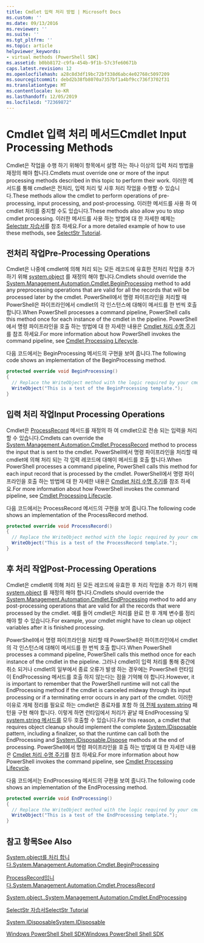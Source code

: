```yaml
---
title: Cmdlet 입력 처리 방법 | Microsoft Docs
ms.custom: ''
ms.date: 09/13/2016
ms.reviewer: ''
ms.suite: ''
ms.tgt_pltfrm: ''
ms.topic: article
helpviewer_keywords:
- virtual methods (PowerShell SDK]
ms.assetid: b0bb8172-c9fa-454b-9f1b-57c3fe60671b
caps.latest.revision: 12
ms.openlocfilehash: a28c8d3df19bc72bf338d6abc4e02768c5097209
ms.sourcegitcommit: debd2b38fb8070a7357bf1a4bf9cc736f3702f31
ms.translationtype: MT
ms.contentlocale: ko-KR
ms.lasthandoff: 12/05/2019
ms.locfileid: "72369872"
---
```

# <a name="cmdlet-input-processing-methods"></a><span data-ttu-id="14dee-102">Cmdlet 입력 처리 메서드</span><span class="sxs-lookup"><span data-stu-id="14dee-102">Cmdlet Input Processing Methods</span></span>

<span data-ttu-id="14dee-103">Cmdlet은 작업을 수행 하기 위해이 항목에서 설명 하는 하나 이상의 입력 처리 방법을 재정의 해야 합니다.</span><span class="sxs-lookup"><span data-stu-id="14dee-103">Cmdlets must override one or more of the input processing methods described in this topic to perform their work.</span></span>
<span data-ttu-id="14dee-104">이러한 메서드를 통해 cmdlet은 전처리, 입력 처리 및 사후 처리 작업을 수행할 수 있습니다.</span><span class="sxs-lookup"><span data-stu-id="14dee-104">These methods allow the cmdlet to perform operations of pre-processing, input processing, and post-processing.</span></span>
<span data-ttu-id="14dee-105">이러한 메서드를 사용 하 여 cmdlet 처리를 중지할 수도 있습니다.</span><span class="sxs-lookup"><span data-stu-id="14dee-105">These methods also allow you to stop cmdlet processing.</span></span>
<span data-ttu-id="14dee-106">이러한 메서드를 사용 하는 방법에 대 한 자세한 예제는 [Selectstr 자습서](selectstr-tutorial.md)를 참조 하세요.</span><span class="sxs-lookup"><span data-stu-id="14dee-106">For a more detailed example of how to use these methods, see [SelectStr Tutorial](selectstr-tutorial.md).</span></span>

## <a name="pre-processing-operations"></a><span data-ttu-id="14dee-107">전처리 작업</span><span class="sxs-lookup"><span data-stu-id="14dee-107">Pre-Processing Operations</span></span>

<span data-ttu-id="14dee-108">Cmdlet은 나중에 cmdlet에 의해 처리 되는 모든 레코드에 유효한 전처리 작업을 추가 하기 위해 [system.object](/dotnet/api/System.Management.Automation.Cmdlet.BeginProcessing) 를 재정의 해야 합니다.</span><span class="sxs-lookup"><span data-stu-id="14dee-108">Cmdlets should override the [System.Management.Automation.Cmdlet.BeginProcessing](/dotnet/api/System.Management.Automation.Cmdlet.BeginProcessing) method to add any preprocessing operations that are valid for all the records that will be processed later by the cmdlet.</span></span>
<span data-ttu-id="14dee-109">PowerShell에서 명령 파이프라인을 처리할 때 PowerShell은 파이프라인에서 cmdlet의 각 인스턴스에 대해이 메서드를 한 번씩 호출 합니다.</span><span class="sxs-lookup"><span data-stu-id="14dee-109">When PowerShell processes a command pipeline, PowerShell calls this method once for each instance of the cmdlet in the pipeline.</span></span>
<span data-ttu-id="14dee-110">PowerShell에서 명령 파이프라인을 호출 하는 방법에 대 한 자세한 내용은 [Cmdlet 처리 수명 주기](/previous-versions/ms714429(v=vs.85))를 참조 하세요.</span><span class="sxs-lookup"><span data-stu-id="14dee-110">For more information about how PowerShell invokes the command pipeline, see [Cmdlet Processing Lifecycle](/previous-versions/ms714429(v=vs.85)).</span></span>

<span data-ttu-id="14dee-111">다음 코드에서는 BeginProcessing 메서드의 구현을 보여 줍니다.</span><span class="sxs-lookup"><span data-stu-id="14dee-111">The following code shows an implementation of the BeginProcessing method.</span></span>

```csharp
protected override void BeginProcessing()
{
  // Replace the WriteObject method with the logic required by your cmdlet.
  WriteObject("This is a test of the BeginProcessing template.");
}
```

## <a name="input-processing-operations"></a><span data-ttu-id="14dee-112">입력 처리 작업</span><span class="sxs-lookup"><span data-stu-id="14dee-112">Input Processing Operations</span></span>

<span data-ttu-id="14dee-113">Cmdlet은 [ProcessRecord](/dotnet/api/System.Management.Automation.Cmdlet.ProcessRecord) 메서드를 재정의 하 여 cmdlet으로 전송 되는 입력을 처리할 수 있습니다.</span><span class="sxs-lookup"><span data-stu-id="14dee-113">Cmdlets can override the [System.Management.Automation.Cmdlet.ProcessRecord](/dotnet/api/System.Management.Automation.Cmdlet.ProcessRecord) method to process the input that is sent to the cmdlet.</span></span>
<span data-ttu-id="14dee-114">PowerShell에서 명령 파이프라인을 처리할 때 cmdlet에 의해 처리 되는 각 입력 레코드에 대해이 메서드를 호출 합니다.</span><span class="sxs-lookup"><span data-stu-id="14dee-114">When PowerShell processes a command pipeline, PowerShell calls this method for each input record that is processed by the cmdlet.</span></span>
<span data-ttu-id="14dee-115">PowerShell에서 명령 파이프라인을 호출 하는 방법에 대 한 자세한 내용은 [Cmdlet 처리 수명 주기](/previous-versions/ms714429(v=vs.85))를 참조 하세요.</span><span class="sxs-lookup"><span data-stu-id="14dee-115">For more information about how PowerShell invokes the command pipeline, see [Cmdlet Processing Lifecycle](/previous-versions/ms714429(v=vs.85)).</span></span>

<span data-ttu-id="14dee-116">다음 코드에서는 ProcessRecord 메서드의 구현을 보여 줍니다.</span><span class="sxs-lookup"><span data-stu-id="14dee-116">The following code shows an implementation of the ProcessRecord method.</span></span>

```csharp
protected override void ProcessRecord()
{
  // Replace the WriteObject method with the logic required by your cmdlet.
  WriteObject("This is a test of the ProcessRecord template.");
}
```

## <a name="post-processing-operations"></a><span data-ttu-id="14dee-117">후 처리 작업</span><span class="sxs-lookup"><span data-stu-id="14dee-117">Post-Processing Operations</span></span>

<span data-ttu-id="14dee-118">Cmdlet은 cmdlet에 의해 처리 된 모든 레코드에 유효한 후 처리 작업을 추가 하기 위해 [system.object](/dotnet/api/System.Management.Automation.Cmdlet.EndProcessing) 를 재정의 해야 합니다.</span><span class="sxs-lookup"><span data-stu-id="14dee-118">Cmdlets should override the [System.Management.Automation.Cmdlet.EndProcessing](/dotnet/api/System.Management.Automation.Cmdlet.EndProcessing) method to add any post-processing operations that are valid for all the records that were processed by the cmdlet.</span></span>
<span data-ttu-id="14dee-119">예를 들어 cmdlet은 처리를 완료 한 후 개체 변수를 정리 해야 할 수 있습니다.</span><span class="sxs-lookup"><span data-stu-id="14dee-119">For example, your cmdlet might have to clean up object variables after it is finished processing.</span></span>

<span data-ttu-id="14dee-120">PowerShell에서 명령 파이프라인을 처리할 때 PowerShell은 파이프라인에서 cmdlet의 각 인스턴스에 대해이 메서드를 한 번씩 호출 합니다.</span><span class="sxs-lookup"><span data-stu-id="14dee-120">When PowerShell processes a command pipeline, PowerShell calls this method once for each instance of the cmdlet in the pipeline.</span></span>
<span data-ttu-id="14dee-121">그러나 cmdlet이 입력 처리를 통해 중간에 취소 되거나 cmdlet의 일부에서 종료 오류가 발생 하는 경우에는 PowerShell 런타임이 EndProcessing 메서드를 호출 하지 않는다는 점을 기억해 야 합니다.</span><span class="sxs-lookup"><span data-stu-id="14dee-121">However, it is important to remember that the PowerShell runtime will not call the EndProcessing method if the cmdlet is canceled midway through its input processing or if a terminating error occurs in any part of the cmdlet.</span></span>
<span data-ttu-id="14dee-122">이러한 이유로 개체 정리를 필요로 하는 cmdlet은 종료자를 포함 하 [여 전체 system.string](/dotnet/api/System.IDisposable) 패턴을 구현 해야 합니다. 이렇게 하면 런타임에서 처리가 끝날 때 EndProcessing 및 [system.string 메서드를](/dotnet/api/System.IDisposable.Dispose) 모두 호출할 수 있습니다.</span><span class="sxs-lookup"><span data-stu-id="14dee-122">For this reason, a cmdlet that requires object cleanup should implement the complete [System.IDisposable](/dotnet/api/System.IDisposable) pattern, including a finalizer, so that the runtime can call both the EndProcessing and [System.IDisposable.Dispose](/dotnet/api/System.IDisposable.Dispose) methods at the end of processing.</span></span>
<span data-ttu-id="14dee-123">PowerShell에서 명령 파이프라인을 호출 하는 방법에 대 한 자세한 내용은 [Cmdlet 처리 수명 주기](/previous-versions/ms714429(v=vs.85))를 참조 하세요.</span><span class="sxs-lookup"><span data-stu-id="14dee-123">For more information about how PowerShell invokes the command pipeline, see [Cmdlet Processing Lifecycle](/previous-versions/ms714429(v=vs.85)).</span></span>

<span data-ttu-id="14dee-124">다음 코드에서는 EndProcessing 메서드의 구현을 보여 줍니다.</span><span class="sxs-lookup"><span data-stu-id="14dee-124">The following code shows an implementation of the EndProcessing method.</span></span>

```csharp
protected override void EndProcessing()
{
  // Replace the WriteObject method with the logic required by your cmdlet.
  WriteObject("This is a test of the EndProcessing template.");
}
```

## <a name="see-also"></a><span data-ttu-id="14dee-125">참고 항목</span><span class="sxs-lookup"><span data-stu-id="14dee-125">See Also</span></span>

[<span data-ttu-id="14dee-126">System.object를 처리 합니다.</span><span class="sxs-lookup"><span data-stu-id="14dee-126">System.Management.Automation.Cmdlet.BeginProcessing</span></span>](/dotnet/api/System.Management.Automation.Cmdlet.BeginProcessing)

[<span data-ttu-id="14dee-127">ProcessRecord입니다.</span><span class="sxs-lookup"><span data-stu-id="14dee-127">System.Management.Automation.Cmdlet.ProcessRecord</span></span>](/dotnet/api/System.Management.Automation.Cmdlet.ProcessRecord)

[<span data-ttu-id="14dee-128">System.object..</span><span class="sxs-lookup"><span data-stu-id="14dee-128">System.Management.Automation.Cmdlet.EndProcessing</span></span>](/dotnet/api/System.Management.Automation.Cmdlet.EndProcessing)

[<span data-ttu-id="14dee-129">SelectStr 자습서</span><span class="sxs-lookup"><span data-stu-id="14dee-129">SelectStr Tutorial</span></span>](selectstr-tutorial.md)

[<span data-ttu-id="14dee-130">System.IDisposable</span><span class="sxs-lookup"><span data-stu-id="14dee-130">System.IDisposable</span></span>](/dotnet/api/System.IDisposable)

[<span data-ttu-id="14dee-131">Windows PowerShell Shell SDK</span><span class="sxs-lookup"><span data-stu-id="14dee-131">Windows PowerShell Shell SDK</span></span>](../windows-powershell-reference.md)
